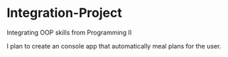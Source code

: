 # Integration-Project
Integrating OOP skills from Programming II

I plan to create an console app that automatically meal plans for the user.

